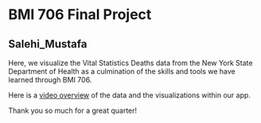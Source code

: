 # BMI 706 Final Project 
## Salehi_Mustafa

Here, we visualize the Vital Statistics Deaths data from the New York State Department of Health as a culmination of the skills and tools we have learned through BMI 706.

Here is a [video overview](https://drive.google.com/file/d/1_yHZBZA1wuZTrbhsK8AiZijyYI_DJVak/view?usp=sharing) of the data and the visualizations within our app.

Thank you so much for a great quarter!
